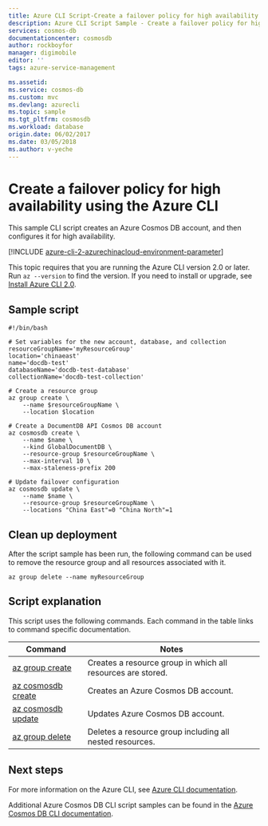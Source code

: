 ```yaml
---
title: Azure CLI Script-Create a failover policy for high availability | Azure
description: Azure CLI Script Sample - Create a failover policy for high availability 
services: cosmos-db
documentationcenter: cosmosdb
author: rockboyfor
manager: digimobile
editor: ''
tags: azure-service-management

ms.assetid:
ms.service: cosmos-db
ms.custom: mvc
ms.devlang: azurecli
ms.topic: sample
ms.tgt_pltfrm: cosmosdb
ms.workload: database
origin.date: 06/02/2017
ms.date: 03/05/2018
ms.author: v-yeche
---
```


# Create a failover policy for high availability using the Azure CLI

This sample CLI script creates an Azure Cosmos DB account, and then configures it for high availability.

[!INCLUDE [azure-cli-2-azurechinacloud-environment-parameter](../../../includes/azure-cli-2-azurechinacloud-environment-parameter.md)]

This topic requires that you are running the Azure CLI version 2.0 or later. Run `az --version` to find the version. If you need to install or upgrade, see [Install Azure CLI 2.0](https://docs.azure.cn/zh-cn/cli/install-azure-cli?view=azure-cli-latest). 

## Sample script

```azurecli-interactive
#!/bin/bash

# Set variables for the new account, database, and collection
resourceGroupName='myResourceGroup'
location='chinaeast'
name='docdb-test'
databaseName='docdb-test-database'
collectionName='docdb-test-collection'

# Create a resource group
az group create \
    --name $resourceGroupName \
    --location $location

# Create a DocumentDB API Cosmos DB account
az cosmosdb create \
    --name $name \
    --kind GlobalDocumentDB \
    --resource-group $resourceGroupName \
    --max-interval 10 \
    --max-staleness-prefix 200 

# Update failover configuration
az cosmosdb update \
    --name $name \
    --resource-group $resourceGroupName \
    --locations "China East"=0 "China North"=1
```

## Clean up deployment

After the script sample has been run, the following command can be used to remove the resource group and all resources associated with it.

```azurecli
az group delete --name myResourceGroup
```

## Script explanation

This script uses the following commands. Each command in the table links to command specific documentation.

| Command | Notes |
|---|---|
| [az group create](https://docs.azure.cn/zh-cn/cli/group?view=azure-cli-latest#az_group_create) | Creates a resource group in which all resources are stored. |
| [az cosmosdb create](https://docs.azure.cn/zh-cn/cli/sql/server?view=azure-cli-latest#az_sql_server_create) | Creates an Azure Cosmos DB account. |
| [az cosmosdb update](https://docs.azure.cn/zh-cn/cli/cosmosdb?view=azure-cli-latest#az_cosmosdb_update) | Updates Azure Cosmos DB account. |
| [az group delete](https://docs.azure.cn/zh-cn/cli/resource?view=azure-cli-latest#az_resource_delete) | Deletes a resource group including all nested resources. |

## Next steps

For more information on the Azure CLI, see [Azure CLI documentation](https://docs.azure.cn/zh-cn/cli/overview?view=azure-cli-latest).

Additional Azure Cosmos DB CLI script samples can be found in the [Azure Cosmos DB CLI documentation](../cli-samples.md).

<!--Update_Description: update link, wording update-->